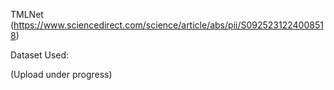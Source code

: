 TMLNet (https://www.sciencedirect.com/science/article/abs/pii/S0925231224008518) 

Dataset Used:


(Upload under progress)

